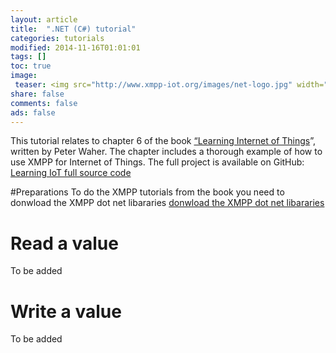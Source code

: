 ```yaml
---
layout: article
title:  ".NET (C#) tutorial"
categories: tutorials
modified: 2014-11-16T01:01:01
tags: []
toc: true
image:
 teaser: <img src="http://www.xmpp-iot.org/images/net-logo.jpg" width="400" height="250" />
share: false
comments: false
ads: false
---
```


This tutorial relates to chapter 6 of the book [“Learning Internet of Things](https://www.packtpub.com/application-development/learning-internet-things)”, written by Peter Waher. The chapter includes a thorough example of how to use XMPP for Internet of Things. The full project is available on GitHub: [Learning IoT full source code](https://github.com/Clayster)

#Preparations
To do the XMPP tutorials from the book you need to donwload the XMPP
dot net libararies  [donwload the XMPP dot net libararies](https://github.com/Clayster/Learning-IoT-XMPP)

# Read a value

To be added

# Write a value

To be added
